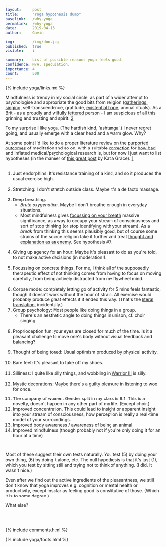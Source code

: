 ```yaml
---
layout:     post
title:      "Yoga hypothesis dump"
baselink:   /why-yoga
permalink:  /why-yoga
date:       2019-04-13
author:     Gavin

img:        /img/don.jpg
published:  true
visible:    1

summary:    List of possible reasons yoga feels good.
confidence: N/A, speculation.
importance: 4
count:      500
---
```


{%  include yoga/links.md     %}

Mindfulness is trendy in my social circle, as part of a wider attempt to psychologise and appropriate the good bits from religion (<a href="{{solstice}}">gatherings, singing</a>, self-transcendence, gratitude, <a href="{{xhope}}">existential hope</a>, annual rituals). As a Brit - as a proudly and wilfully <a href="{{fett}}">fettered</a> person - I am suspicious of all this grinning and trusting and spirit. <a href="#fn:2" id="fnref:2">2</a>

To my surprise I like yoga. (The hardish kind, 'ashtanga'.) I never regret going, and usually emerge with a clear head and a warm glow. Why?

At some point I'd like to do a proper literature review on the <a href="{{coch}}">purported outcomes</a> of meditation and so on, with a suitable <a href="{{edlin}}">correction</a> for <a href="{{ioan}}">how bad</a> and inflated medical/psychological research is, but for now I just want to list hypotheses (in the manner of <a href="{{grace}}">this great post</a> by Katja Grace). <a href="#fn:1" id="fnref:1">1</a><br><br>


1. <span class="b">Just endorphins</span>. It's resistance training of a kind, and so it produces the usual exercise high.<br><br>
3. <span class="b">Stretching</span>: I don't stretch outside class. Maybe it's a de facto massage.<br><br>
2. <span class="b">Deep breathing</span>. 
	* <i>Brute oxygenation</i>. Maybe I don't breathe enough in everyday situations.
	* Most mindfulness gives <a href="{{prana}}">focussing on your breath</a> massive significance, as a way to occupy your stream of consciousness and sort of stop thinking (or stop identifying with your stream). As a <i>break</i> from thinking this seems plausibly good, but of course some strains of the source religion take it further and treat <a href="{{chan}}">thought and explanation as an enemy</a>. See hypothesis \#7.<br><br>
5. <span class="b">Giving up agency for an hour</span>: Maybe it's pleasant to do as you're told, to not make active decisions (in moderation!).<br><br>
6. <span class="b">Focussing on concrete things</span>. For me, I think all of the supposedly therapeutic effect of not thinking comes from having to focus on moving carefully, from being actively distracted from my flywheel mind.<br><br>
6. <span class="b">Corpse mode</span>: completely letting go of activity for 5 mins feels fantastic, though it doesn't work without the hour of strain. All exercise would probably produce great effects if it ended this way. (That's the <a href="{{shav}}">literal translation</a>, incidentally.)
6. <span class="b">Group psychology</span>: Most people like doing things in a group.
	* There's an aesthetic angle to doing things in unison, cf. choir singing.<br><br>
7. <span class="b">Proprioception fun</span>: your eyes are closed for much of the time. Is it a pleasant challenge to move one's body without visual feedback and balancing?<br><br>
4. <span class="b">Thought of being toned</span>: Usual optimism produced by physical activity.<br><br>
8. <span class="b">Bare feet</span>: It's pleasant to take off my shoes.<br><br>
9. <span class="b">Silliness</span>: I quite like silly things, and wobbling in <a href="{{wwiii}}">Warrior III</a> is silly.<br><br>
10. <span class="b">Mystic decorations</span>: Maybe there's a guilty pleasure in listening to <a href="{{woo}}">woo</a> for once.
<!--  -->
11. <span class="b">The company of women</span>. Gender split in my class is 9:1. This is a novelty, doesn't happen in any other part of my life. (Except choir.)
11. Improved concentration. This could lead to insight or apparent insight into your stream of consciousness, how perception is really a real-time model of your surroundings.
12. Improved body awareness / awareness of being an animal
13. Improved mindfulness (though probably not if you're only doing it for an hour at a time)

<br>

Most of these suggest their own tests naturally. You test (5) by doing your own thing, (6) by doing it alone, etc. The null hypothesis is that it's just (1), which you test by sitting still and trying not to think of anything. (I did. It wasn't nice.)

Even after we find out the active ingredients of the pleasantness, we still don't know that yoga improves e.g. cognition or mental health or productivity, except insofar as feeling good is constitutive of those. (Which it is to some degree.)

What else?

<br><br>

{%  include comments.html %}

{%  include yoga/foots.html %}


